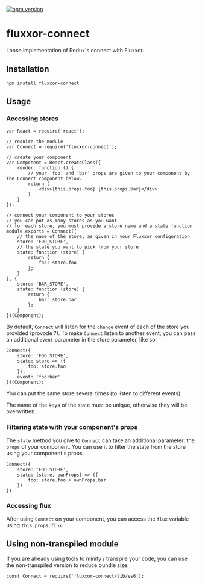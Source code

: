 [![npm version](https://badge.fury.io/js/fluxxor-connect.svg)](https://badge.fury.io/js/fluxxor-connect)

# fluxxor-connect

Loose implementation of Redux's connect with Fluxxor.

## Installation

```
npm install fluxxor-connect
```

## Usage

### Accessing stores

```
var React = require('react');

// require the module
var Connect = require('fluxxor-connect');

// create your component
var Component = React.createClass({
    render: function () {
        // your 'foo' and 'bar' props are given to your component by the Connect component below.
        return (
            <div>{this.props.foo} {this.props.bar}</div>
        )
    }
});

// connect your component to your stores
// you can put as many stores as you want
// for each store, you must provide a store name and a state function
module.exports = Connect({
    // the name of the store, as given in your Fluxxor configuration
    store: 'FOO_STORE',
    // the state you want to pick from your store
    state: function (store) {
        return {
            foo: store.foo
        };
    }
}, {
    store: 'BAR_STORE',
    state: function (store) {
        return {
            bar: store.bar
        };
    }
})(Component);
```

By default, `Connect` will listen for the `change` event of each of the store you provided (provode ?).
To make `Connect` listen to another event, you can pass an additional `event` parameter in the store parameter, like so:

```
Connect({
    store: 'FOO_STORE',
    state: store => ({
        foo: store.foo
    }),
    event: 'foo:bar'
})(Component);
```

You can put the same store several times (to listen to different events).

The name of the keys of the state must be unique, otherwise they will be overwritten.

### Filtering state with your component's props

The `state` method you give to `Connect` can take an additional parameter: the `props` of your component.
You can use it to filter the state from the store using your component's props.

```
Connect({
    store: 'FOO_STORE',
    state: (store, ownProps) => ({
        foo: store.foo + ownProps.bar
    })
})
```

### Accessing flux

After using `Connect` on your component, you can access the `flux` variable using `this.props.flux`.

## Using non-transpiled module

If you are already using tools to minify / transpile your code, you can use the non-transpiled version to reduce bundle size.

`const Connect = require('fluxxor-connect/lib/es6');`
